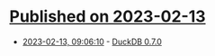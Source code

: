 # [Published on 2023-02-13](index.md)

* [2023-02-13, 09:06:10](https://news.ycombinator.com/item?id=34771524) - [DuckDB 0.7.0](https://duckdb.org/2023/02/13/announcing-duckdb-070.html)
